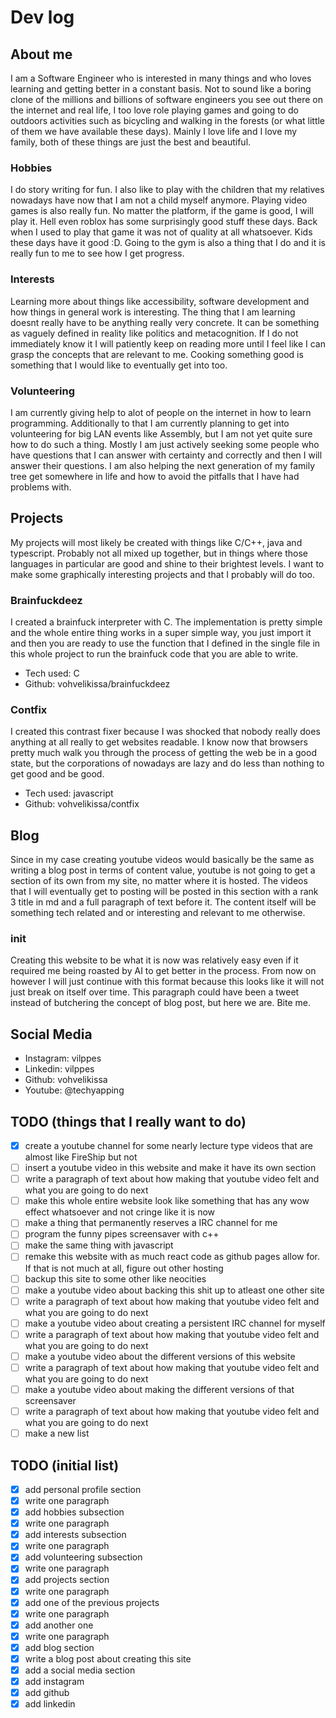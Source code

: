 # Dev log

## About me

I am a Software Engineer who is interested in many things and who loves learning and getting better
in a constant basis. Not to sound like a boring clone of the millions and billions of software engineers
you see out there on the internet and real life, I too love role playing games and going to do outdoors
activities such as bicycling and walking in the forests (or what little of them we have available these
days). Mainly I love life and I love my family, both of these things are just the best and beautiful.

### Hobbies

I do story writing for fun. I also like to play with the children that my relatives nowadays have now
that I am not a child myself anymore. Playing video games is also really fun. No matter the platform,
if the game is good, I will play it. Hell even roblox has some surprisingly good stuff these days.
Back when I used to play that game it was not of quality at all whatsoever. Kids these days have it good :D.
Going to the gym is also a thing that I do and it is really fun to me to see how I get progress.

### Interests

Learning more about things like accessibility, software development and how things in general work is
interesting. The thing that I am learning doesnt really have to be anything really very concrete. It can
be something as vaguely defined in reality like politics and metacognition. If I do not immediately know
it I will patiently keep on reading more until I feel like I can grasp the concepts that are relevant to
me. Cooking something good is something that I would like to eventually get into too.

### Volunteering

I am currently giving help to alot of people on the internet in how to learn programming. Additionally
to that I am currently planning to get into volunteering for big LAN events like Assembly, but I am not
yet quite sure how to do such a thing. Mostly I am just actively seeking some people who have questions
that I can answer with certainty and correctly and then I will answer their questions. I am also helping
the next generation of my family tree get somewhere in life and how to avoid the pitfalls that I have 
had problems with.

## Projects

My projects will most likely be created with things like C/C++, java and typescript. Probably not all
mixed up together, but in things where those languages in particular are good and shine to their brightest
levels. I want to make some graphically interesting projects and that I probably will do too.

### Brainfuckdeez

I created a brainfuck interpreter with C. The implementation is pretty simple and the whole entire thing
works in a super simple way, you just import it and then you are ready to use the function that I defined
in the single file in this whole project to run the brainfuck code that you are able to write.

- Tech used: C
- Github: vohvelikissa/brainfuckdeez

### Contfix

I created this contrast fixer because I was shocked that nobody really does anything at all really to get
websites readable. I know now that browsers pretty much walk you through the process of getting the web
be in a good state, but the corporations of nowadays are lazy and do less than nothing to get good and
be good.

- Tech used: javascript
- Github: vohvelikissa/contfix

## Blog

Since in my case creating youtube videos would basically be the same as writing a blog post in terms
of content value, youtube is not going to get a section of its own from my site, no matter where it
is hosted. The videos that I will eventually get to posting will be posted in this section with a
rank 3 title in md and a full paragraph of text before it. The content itself will be something
tech related and or interesting and relevant to me otherwise.

### init

Creating this website to be what it is now was relatively easy even if it required me being roasted by AI
to get better in the process. From now on however I will just continue with this format because this looks
like it will not just break on itself over time. This paragraph could have been a tweet instead of butchering
the concept of blog post, but here we are. Bite me.

## Social Media

- Instagram: vilppes
- Linkedin: vilppes
- Github: vohvelikissa
- Youtube: @techyapping

## TODO (things that I really want to do)

- [X] create a youtube channel for some nearly lecture type videos that are almost like FireShip but not
- [ ] insert a youtube video in this website and make it have its own section
- [ ] write a paragraph of text about how making that youtube video felt and what you are going to do next
- [ ] make this whole entire website look like something that has any wow effect whatsoever and not cringe like it is now
- [ ] make a thing that permanently reserves a IRC channel for me
- [ ] program the funny pipes screensaver with c++
- [ ] make the same thing with javascript
- [ ] remake this website with as much react code as github pages allow for. If that is not much at all, figure out other hosting
- [ ] backup this site to some other like neocities
- [ ] make a youtube video about backing this shit up to atleast one other site
- [ ] write a paragraph of text about how making that youtube video felt and what you are going to do next
- [ ] make a youtube video about creating a persistent IRC channel for myself
- [ ] write a paragraph of text about how making that youtube video felt and what you are going to do next
- [ ] make a youtube video about the different versions of this website
- [ ] write a paragraph of text about how making that youtube video felt and what you are going to do next
- [ ] make a youtube video about making the different versions of that screensaver
- [ ] write a paragraph of text about how making that youtube video felt and what you are going to do next
- [ ] make a new list

## TODO (initial list)

- [X] add personal profile section
- [X] write one paragraph
- [X] add hobbies subsection
- [X] write one paragraph
- [X] add interests subsection
- [X] write one paragraph
- [X] add volunteering subsection
- [X] write one paragraph
- [X] add projects section
- [X] write one paragraph
- [X] add one of the previous projects
- [X] write one paragraph
- [X] add another one
- [X] write one paragraph
- [X] add blog section
- [X] write a blog post about creating this site
- [X] add a social media section
- [X] add instagram
- [X] add github
- [X] add linkedin
